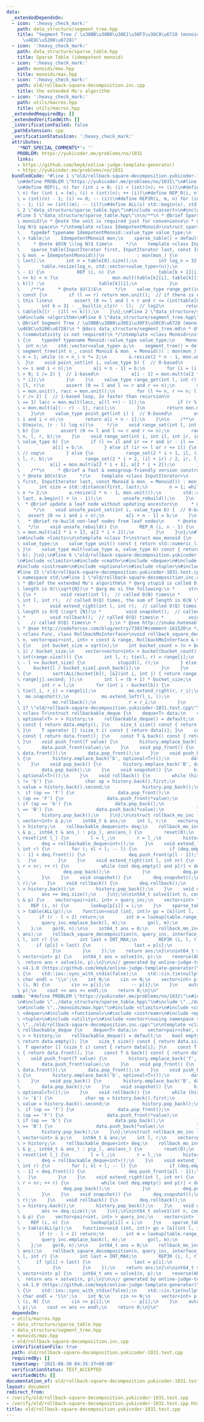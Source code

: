 ```yaml
---
data:
  _extendedDependsOn:
  - icon: ':heavy_check_mark:'
    path: data_structure/segment_tree.hpp
    title: "Segment Tree / \u30BB\u30B0\u30E1\u30F3\u30C8\u6728 (monoids, \u5B8C\u5168\
      \u4E8C\u5206\u6728)"
  - icon: ':heavy_check_mark:'
    path: data_structure/sparse_table.hpp
    title: Sparse Table (idempotent monoid)
  - icon: ':heavy_check_mark:'
    path: monoids/max.hpp
    title: monoids/max.hpp
  - icon: ':heavy_check_mark:'
    path: old/rollback-square-decomposition.inc.cpp
    title: the extended Mo's algorithm
  - icon: ':heavy_check_mark:'
    path: utils/macros.hpp
    title: utils/macros.hpp
  _extendedRequiredBy: []
  _extendedVerifiedWith: []
  _isVerificationFailed: false
  _pathExtension: cpp
  _verificationStatusIcon: ':heavy_check_mark:'
  attributes:
    '*NOT_SPECIAL_COMMENTS*': ''
    PROBLEM: https://yukicoder.me/problems/no/1031
    links:
    - https://github.com/kmyk/online-judge-template-generator)
    - https://yukicoder.me/problems/no/1031
  bundledCode: "#line 1 \"old/rollback-square-decomposition.yukicoder-1031.test.cpp\"\
    \n#define PROBLEM \"https://yukicoder.me/problems/no/1031\"\n#line 2 \"utils/macros.hpp\"\
    \n#define REP(i, n) for (int i = 0; (i) < (int)(n); ++ (i))\n#define REP3(i, m,\
    \ n) for (int i = (m); (i) < (int)(n); ++ (i))\n#define REP_R(i, n) for (int i\
    \ = (int)(n) - 1; (i) >= 0; -- (i))\n#define REP3R(i, m, n) for (int i = (int)(n)\
    \ - 1; (i) >= (int)(m); -- (i))\n#define ALL(x) std::begin(x), std::end(x)\n#line\
    \ 2 \"data_structure/sparse_table.hpp\"\n#include <cassert>\n#include <vector>\n\
    #line 5 \"data_structure/sparse_table.hpp\"\n\n/**\n * @brief Sparse Table (idempotent\
    \ monoid)\n * @note the unit is required just for convenience\n * @note $O(N \\\
    log N)$ space\n */\ntemplate <class IdempotentMonoid>\nstruct sparse_table {\n\
    \    typedef typename IdempotentMonoid::value_type value_type;\n    std::vector<std::vector<value_type>\
    \ > table;\n    IdempotentMonoid mon;\n    sparse_table() = default;\n\n    /**\n\
    \     * @note $O(N \\log N)$ time\n     */\n    template <class InputIterator>\n\
    \    sparse_table(InputIterator first, InputIterator last, const IdempotentMonoid\
    \ & mon_ = IdempotentMonoid())\n            : mon(mon_) {\n        table.emplace_back(first,\
    \ last);\n        int n = table[0].size();\n        int log_n = 32 - __builtin_clz(n);\n\
    \        table.resize(log_n, std::vector<value_type>(n));\n        REP (k, log_n\
    \ - 1) {\n            REP (i, n) {\n                table[k + 1][i] = i + (1ll\
    \ << k) < n ?\n                    mon.mult(table[k][i], table[k][i + (1ll <<\
    \ k)]) :\n                    table[k][i];\n            }\n        }\n    }\n\n\
    \    /**\n     * @note $O(1)$\n     */\n    value_type range_get(int l, int r)\
    \ const {\n        if (l == r) return mon.unit();  // if there is no unit, remove\
    \ this line\n        assert (0 <= l and l < r and r <= (int)table[0].size());\n\
    \        int k = 31 - __builtin_clz(r - l);  // log2\n        return mon.mult(table[k][l],\
    \ table[k][r - (1ll << k)]);\n    }\n};\n#line 2 \"data_structure/segment_tree.hpp\"\
    \n#include <algorithm>\n#line 6 \"data_structure/segment_tree.hpp\"\n\n/**\n *\
    \ @brief Segment Tree / \u30BB\u30B0\u30E1\u30F3\u30C8\u6728 (monoids, \u5B8C\u5168\
    \u4E8C\u5206\u6728)\n * @docs data_structure/segment_tree.md\n * @tparam Monoid\
    \ (commutativity is not required)\n */\ntemplate <class Monoid>\nstruct segment_tree\
    \ {\n    typedef typename Monoid::value_type value_type;\n    Monoid mon;\n  \
    \  int n;\n    std::vector<value_type> a;\n    segment_tree() = default;\n   \
    \ segment_tree(int n_, const Monoid & mon_ = Monoid()) : mon(mon_) {\n       \
    \ n = 1; while (n < n_) n *= 2;\n        a.resize(2 * n - 1, mon.unit());\n  \
    \  }\n    void point_set(int i, value_type b) {  // 0-based\n        assert (0\
    \ <= i and i < n);\n        a[i + n - 1] = b;\n        for (i = (i + n) / 2; i\
    \ > 0; i /= 2) {  // 1-based\n            a[i - 1] = mon.mult(a[2 * i - 1], a[2\
    \ * i]);\n        }\n    }\n    value_type range_get(int l, int r) {  // 0-based,\
    \ [l, r)\n        assert (0 <= l and l <= r and r <= n);\n        value_type lacc\
    \ = mon.unit(), racc = mon.unit();\n        for (l += n, r += n; l < r; l /= 2,\
    \ r /= 2) {  // 1-based loop, 2x faster than recursion\n            if (l % 2\
    \ == 1) lacc = mon.mult(lacc, a[(l ++) - 1]);\n            if (r % 2 == 1) racc\
    \ = mon.mult(a[(-- r) - 1], racc);\n        }\n        return mon.mult(lacc, racc);\n\
    \    }\n\n    value_type point_get(int i) {  // 0-based\n        assert (0 <=\
    \ i and i < n);\n        return a[i + n - 1];\n    }\n\n    /**\n     * @note\
    \ O(min(n, (r - l) log n))\n     */\n    void range_set(int l, int r, value_type\
    \ b) {\n        assert (0 <= l and l <= r and r <= n);\n        range_set(0, 0,\
    \ n, l, r, b);\n    }\n    void range_set(int i, int il, int ir, int l, int r,\
    \ value_type b) {\n        if (l <= il and ir <= r and ir - il == 1) {  // 0-based\n\
    \            a[i] = b;\n        } else if (ir <= l or r <= il) {\n           \
    \ // nop\n        } else {\n            range_set(2 * i + 1, il, (il + ir) / 2,\
    \ l, r, b);\n            range_set(2 * i + 2, (il + ir) / 2, ir, l, r, b);\n \
    \           a[i] = mon.mult(a[2 * i + 1], a[2 * i + 2]);\n        }\n    }\n\n\
    \    /**\n     * @brief a fast & semigroup-friendly version constructor\n    \
    \ * @note $O(n)$\n     */\n    template <class InputIterator>\n    segment_tree(InputIterator\
    \ first, InputIterator last, const Monoid & mon_ = Monoid()) : mon(mon_) {\n \
    \       int size = std::distance(first, last);\n        n = 1; while (n < size)\
    \ n *= 2;\n        a.resize(2 * n - 1, mon.unit());\n        std::copy(first,\
    \ last, a.begin() + (n - 1));\n        unsafe_rebuild();\n    }\n    /**\n   \
    \  * @brief update a leaf node without updating ancestors\n     * @note $O(1)$\n\
    \     */\n    void unsafe_point_set(int i, value_type b) {  // 0-based\n     \
    \   assert (0 <= i and i < n);\n        a[i + n - 1] = b;\n    }\n    /**\n  \
    \   * @brief re-build non-leaf nodes from leaf nodes\n     * @note $O(n)$\n  \
    \   */\n    void unsafe_rebuild() {\n        REP_R (i, n - 1) {\n            a[i]\
    \ = mon.mult(a[2 * i + 1], a[2 * i + 2]);\n        }\n    }\n};\n#line 3 \"monoids/max.hpp\"\
    \n#include <limits>\n\ntemplate <class T>\nstruct max_monoid {\n    typedef T\
    \ value_type;\n    value_type unit() const { return std::numeric_limits<T>::lowest();\
    \ }\n    value_type mult(value_type a, value_type b) const { return std::max(a,\
    \ b); }\n};\n#line 6 \"old/rollback-square-decomposition.yukicoder-1031.test.cpp\"\
    \n#include <climits>\n#include <cmath>\n#include <deque>\n#include <functional>\n\
    #include <iostream>\n#include <optional>\n#include <tuple>\n#include <utility>\n\
    #line 15 \"old/rollback-square-decomposition.yukicoder-1031.test.cpp\"\nusing\
    \ namespace std;\n#line 1 \"old/rollback-square-decomposition.inc.cpp\"\n/**\n\
    \ * @brief the extended Mo's algorithm\n * @arg stupid is called O(Q) times, each\
    \ length is O(\\sqrt{N})\n * @arg mo si the following:\n *     struct rollback_mo_interface\
    \ {\n *         void reset(int l);  // called O(N) times\n *         void extend_left(\
    \ int l, int r);  // called O(Q) times, the sum of length is O(N \\sqrt {N})\n\
    \ *         void extend_right(int l, int r);  // called O(Q) times, the sum of\
    \ length is O(Q \\sqrt {N})\n *         void snapshot();  // called O(Q) times\n\
    \ *         void rollback();  // called O(Q) times\n *         void query(); \
    \    // called O(Q) times\n *     };\n * @see http://snuke.hatenablog.com/entry/2016/07/01/000000\n\
    \ * @see http://codeforces.com/blog/entry/7383?#comment-161520\n */\ntemplate\
    \ <class Func, class RollbackMoInterface>\nvoid rollback_square_decomposition(int\
    \ n, vector<pair<int, int> > const & range, RollbackMoInterface & mo, Func stupid)\
    \ {\n    int bucket_size = sqrt(n);\n    int bucket_count = (n + bucket_size -\
    \ 1) / bucket_size;\n    vector<vector<int> > bucket(bucket_count);\n    REP (i,\
    \ int(range.size())) {\n        int l, r; tie(l, r) = range[i];\n        if (r\
    \ - l <= bucket_size) {\n            stupid(l, r);\n        } else {\n       \
    \     bucket[l / bucket_size].push_back(i);\n        }\n    }\n    REP (b, bucket_count)\
    \ {\n        sort(ALL(bucket[b]), [&](int i, int j) { return range[i].second <\
    \ range[j].second; });\n        int l = (b + 1) * bucket_size;\n        mo.reset(l);\n\
    \        int r = l;\n        for (int i : bucket[b]) {\n            int l_i, r_i;\
    \ tie(l_i, r_i) = range[i];\n            mo.extend_right(r, r_i);\n          \
    \  mo.snapshot();\n            mo.extend_left(l_i, l);\n            mo.query();\n\
    \            mo.rollback();\n            r = r_i;\n        }\n    }\n}\n#line\
    \ 17 \"old/rollback-square-decomposition.yukicoder-1031.test.cpp\"\n\ntemplate\
    \ <class T>\nstruct rollbackable_deque {\n    deque<T> data;\n    vector<pair<char,\
    \ optional<T> > > history;\n    rollbackable_deque() = default;\n    bool empty()\
    \ const { return data.empty(); }\n    size_t size() const { return data.size();\
    \ }\n    T operator [] (size_t i) const { return data[i]; }\n    const T & front()\
    \ const { return data.front(); }\n    const T & back() const { return data.back();\
    \ }\n    void push_front(T value) {\n        history.emplace_back('f', optional<T>());\n\
    \        data.push_front(value);\n    }\n    void pop_front() {\n        history.emplace_back('F',\
    \ data.front());\n        data.pop_front();\n    }\n    void push_back(T value)\
    \ {\n        history.emplace_back('b', optional<T>());\n        data.push_back(value);\n\
    \    }\n    void pop_back() {\n        history.emplace_back('B', data.back());\n\
    \        data.pop_back();\n    }\n    void snapshot() {\n        history.emplace_back('$',\
    \ optional<T>());\n    }\n    void rollback() {\n        while (history.back().first\
    \ != '$') {\n            char op = history.back().first;\n            optional<T>\
    \ value = history.back().second;\n            history.pop_back();\n          \
    \  if (op == 'f') {\n                data.pop_front();\n            } else if\
    \ (op == 'F') {\n                data.push_front(*value);\n            } else\
    \ if (op == 'b') {\n                data.pop_back();\n            } else if (op\
    \ == 'B') {\n                data.push_back(*value);\n            }\n        }\n\
    \        history.pop_back();\n    }\n};\n\nstruct rollback_mo_inc {\n    const\
    \ vector<int> & p;\n    int64_t & ans;\n    int l, r;\n    vector<pair<int, int>\
    \ > history;\n    rollbackable_deque<int> deq;\n    rollback_mo_inc(const vector<int>\
    \ & p_, int64_t & ans_) : p(p_), ans(ans_) {\n        reset(0);\n    }\n    void\
    \ reset(int l_) {\n        l = l_;\n        r = l_;\n        history.clear();\n\
    \        deq = rollbackable_deque<int>();\n    }\n    void extend_left(int nl,\
    \ int r) {\n        for (; nl < l; -- l) {\n            if (deq.empty() or p[l\
    \ - 1] < deq.front()) {\n                deq.push_front(p[l - 1]);\n         \
    \   }\n        }\n    }\n    void extend_right(int l, int nr) {\n        for (;\
    \ r < nr; ++ r) {\n            while (not deq.empty() and p[r] < deq.back()) {\n\
    \                deq.pop_back();\n            }\n            deq.push_back(p[r]);\n\
    \        }\n    }\n    void snapshot() {\n        deq.snapshot();\n        history.emplace_back(l,\
    \ r);\n    }\n    void rollback() {\n        deq.rollback();\n        tie(l, r)\
    \ = history.back();\n        history.pop_back();\n    }\n    void query() {\n\
    \        ans += deq.size();\n    }\n};\n\nint64_t solve1(int n, const vector<int>\
    \ & p) {\n    vector<pair<int, int> > query_inc;\n    vector<int> lookup(n);\n\
    \    REP (i, n) {\n        lookup[p[i]] = i;\n    }\n    sparse_table<max_monoid<int>\
    \ > table(ALL(p));\n    function<void (int, int)> go = [&](int l, int r) {\n \
    \       if (r - l < 2) return;\n        int m = lookup[table.range_get(l, r)];\n\
    \        query_inc.emplace_back(l, m);\n        go(l, m);\n        go(m + 1, r);\n\
    \    };\n    go(0, n);\n\n    int64_t ans = 0;\n    rollback_mo_inc interface_inc(p,\
    \ ans);\n    rollback_square_decomposition(n, query_inc, interface_inc, [&](int\
    \ l, int r) {\n        int last = INT_MAX;\n        REP3R (i, l, r) {\n      \
    \      if (p[i] < last) {\n                last = p[i];\n                ++ ans;\n\
    \            }\n        }\n    });\n    return ans;\n}\n\nint64_t solve(int n,\
    \ vector<int> p) {\n    int64_t ans = solve1(n, p);\n    reverse(ALL(p));\n  \
    \  return ans + solve1(n, p);\n}\n\n// generated by online-judge-template-generator\
    \ v4.1.0 (https://github.com/kmyk/online-judge-template-generator)\nint main()\
    \ {\n    std::ios::sync_with_stdio(false);\n    std::cin.tie(nullptr);\n    constexpr\
    \ char endl = '\\n';\n    int N;\n    cin >> N;\n    vector<int> p(N);\n    REP\
    \ (i, N) {\n        cin >> p[i];\n        -- p[i];\n    }\n    auto ans = solve(N,\
    \ p);\n    cout << ans << endl;\n    return 0;\n}\n"
  code: "#define PROBLEM \"https://yukicoder.me/problems/no/1031\"\n#include \"../utils/macros.hpp\"\
    \n#include \"../data_structure/sparse_table.hpp\"\n#include \"../data_structure/segment_tree.hpp\"\
    \n#include \"../monoids/max.hpp\"\n#include <climits>\n#include <cmath>\n#include\
    \ <deque>\n#include <functional>\n#include <iostream>\n#include <optional>\n#include\
    \ <tuple>\n#include <utility>\n#include <vector>\nusing namespace std;\n#include\
    \ \"../old/rollback-square-decomposition.inc.cpp\"\n\ntemplate <class T>\nstruct\
    \ rollbackable_deque {\n    deque<T> data;\n    vector<pair<char, optional<T>\
    \ > > history;\n    rollbackable_deque() = default;\n    bool empty() const {\
    \ return data.empty(); }\n    size_t size() const { return data.size(); }\n  \
    \  T operator [] (size_t i) const { return data[i]; }\n    const T & front() const\
    \ { return data.front(); }\n    const T & back() const { return data.back(); }\n\
    \    void push_front(T value) {\n        history.emplace_back('f', optional<T>());\n\
    \        data.push_front(value);\n    }\n    void pop_front() {\n        history.emplace_back('F',\
    \ data.front());\n        data.pop_front();\n    }\n    void push_back(T value)\
    \ {\n        history.emplace_back('b', optional<T>());\n        data.push_back(value);\n\
    \    }\n    void pop_back() {\n        history.emplace_back('B', data.back());\n\
    \        data.pop_back();\n    }\n    void snapshot() {\n        history.emplace_back('$',\
    \ optional<T>());\n    }\n    void rollback() {\n        while (history.back().first\
    \ != '$') {\n            char op = history.back().first;\n            optional<T>\
    \ value = history.back().second;\n            history.pop_back();\n          \
    \  if (op == 'f') {\n                data.pop_front();\n            } else if\
    \ (op == 'F') {\n                data.push_front(*value);\n            } else\
    \ if (op == 'b') {\n                data.pop_back();\n            } else if (op\
    \ == 'B') {\n                data.push_back(*value);\n            }\n        }\n\
    \        history.pop_back();\n    }\n};\n\nstruct rollback_mo_inc {\n    const\
    \ vector<int> & p;\n    int64_t & ans;\n    int l, r;\n    vector<pair<int, int>\
    \ > history;\n    rollbackable_deque<int> deq;\n    rollback_mo_inc(const vector<int>\
    \ & p_, int64_t & ans_) : p(p_), ans(ans_) {\n        reset(0);\n    }\n    void\
    \ reset(int l_) {\n        l = l_;\n        r = l_;\n        history.clear();\n\
    \        deq = rollbackable_deque<int>();\n    }\n    void extend_left(int nl,\
    \ int r) {\n        for (; nl < l; -- l) {\n            if (deq.empty() or p[l\
    \ - 1] < deq.front()) {\n                deq.push_front(p[l - 1]);\n         \
    \   }\n        }\n    }\n    void extend_right(int l, int nr) {\n        for (;\
    \ r < nr; ++ r) {\n            while (not deq.empty() and p[r] < deq.back()) {\n\
    \                deq.pop_back();\n            }\n            deq.push_back(p[r]);\n\
    \        }\n    }\n    void snapshot() {\n        deq.snapshot();\n        history.emplace_back(l,\
    \ r);\n    }\n    void rollback() {\n        deq.rollback();\n        tie(l, r)\
    \ = history.back();\n        history.pop_back();\n    }\n    void query() {\n\
    \        ans += deq.size();\n    }\n};\n\nint64_t solve1(int n, const vector<int>\
    \ & p) {\n    vector<pair<int, int> > query_inc;\n    vector<int> lookup(n);\n\
    \    REP (i, n) {\n        lookup[p[i]] = i;\n    }\n    sparse_table<max_monoid<int>\
    \ > table(ALL(p));\n    function<void (int, int)> go = [&](int l, int r) {\n \
    \       if (r - l < 2) return;\n        int m = lookup[table.range_get(l, r)];\n\
    \        query_inc.emplace_back(l, m);\n        go(l, m);\n        go(m + 1, r);\n\
    \    };\n    go(0, n);\n\n    int64_t ans = 0;\n    rollback_mo_inc interface_inc(p,\
    \ ans);\n    rollback_square_decomposition(n, query_inc, interface_inc, [&](int\
    \ l, int r) {\n        int last = INT_MAX;\n        REP3R (i, l, r) {\n      \
    \      if (p[i] < last) {\n                last = p[i];\n                ++ ans;\n\
    \            }\n        }\n    });\n    return ans;\n}\n\nint64_t solve(int n,\
    \ vector<int> p) {\n    int64_t ans = solve1(n, p);\n    reverse(ALL(p));\n  \
    \  return ans + solve1(n, p);\n}\n\n// generated by online-judge-template-generator\
    \ v4.1.0 (https://github.com/kmyk/online-judge-template-generator)\nint main()\
    \ {\n    std::ios::sync_with_stdio(false);\n    std::cin.tie(nullptr);\n    constexpr\
    \ char endl = '\\n';\n    int N;\n    cin >> N;\n    vector<int> p(N);\n    REP\
    \ (i, N) {\n        cin >> p[i];\n        -- p[i];\n    }\n    auto ans = solve(N,\
    \ p);\n    cout << ans << endl;\n    return 0;\n}\n"
  dependsOn:
  - utils/macros.hpp
  - data_structure/sparse_table.hpp
  - data_structure/segment_tree.hpp
  - monoids/max.hpp
  - old/rollback-square-decomposition.inc.cpp
  isVerificationFile: true
  path: old/rollback-square-decomposition.yukicoder-1031.test.cpp
  requiredBy: []
  timestamp: '2021-08-30 04:35:37+09:00'
  verificationStatus: TEST_ACCEPTED
  verifiedWith: []
documentation_of: old/rollback-square-decomposition.yukicoder-1031.test.cpp
layout: document
redirect_from:
- /verify/old/rollback-square-decomposition.yukicoder-1031.test.cpp
- /verify/old/rollback-square-decomposition.yukicoder-1031.test.cpp.html
title: old/rollback-square-decomposition.yukicoder-1031.test.cpp
---
```

